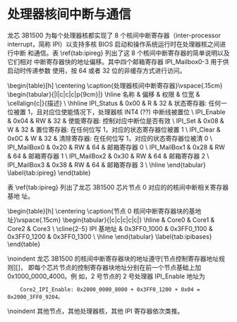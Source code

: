 处理器核间中断与通信
====================

龙芯 3B1500 为每个处理器核都实现了 8 个核间中断寄存器（inter-processor
interrupt，简称 IPI）以支持多核 BIOS 启动和操作系统运行时在处理器核之间进行中断
和通信。表 \ref{tab:ipireg} 列出了这 8 个核间中断寄存器的简单说明以及它们相对
中断寄存器快的地址偏移。其中四个邮箱寄存器 IPI\_Mailbox0-3 用于供启动时传递参数
使用，按 64 或者 32 位的非缓存方式进行访问。

\begin{table}[h]
  \centering
  \caption{处理器核间中断寄存器}\vspace{.15cm}
  \begin{tabular}{|l|c|c|c|p{9cm}|} \hline
    名称          & 偏移 & 权限 & 位宽 & \cellalign{c|}{描述} \\ \hhline
    IPI\_Status   & 0x00 & R    & 32 & 状态寄存器: 任何一位被置 1，且对应位使能情况下，处理器核 INT4 (??) 中断线被置位 \\
    IPI\_Enable   & 0x04 & RW   & 32 & 使能寄存器: 控制对应中断位是否有效 \\
    IPI\_Set      & 0x08 & W    & 32 & 置位寄存器: 在任何位写 1，对应的状态寄存器位被置 1 \\
    IPI\_Clear    & 0x0C & W    & 32 & 清除寄存器: 在任何位写 1，对应的状态寄存器位被清 0 \\
    IPI\_MailBox0 & 0x20 & RW   & 64 & 邮箱寄存器 0 \\
    IPI\_MailBox1 & 0x28 & RW   & 64 & 邮箱寄存器 1 \\
    IPI\_MailBox2 & 0x30 & RW   & 64 & 邮箱寄存器 2 \\
    IPI\_MailBox3 & 0x38 & RW   & 64 & 邮箱寄存器 3 \\ \hline
  \end{tabular}
  \label{tab:ipireg}
\end{table}

表 \ref{tab:ipireg} 列出了龙芯 3B1500 芯片节点 0 对应的的核间中断相关寄存器基地
址。

\begin{table}[h]
  \centering
  \caption{节点 0 核间中断寄存器块的基地址}\vspace{.15cm}
  \begin{tabular}{|c|c|c|c|c|} \hline
               & Core0 & Core1 & Core2 & Core3 \\ \cline{2-5}
    IPI 基地址 & 0x3FF0\_1000 & 0x3FF0\_1100 & 0x3FF0\_1200 & 0x3FF0\_1300 \\ \hline
  \end{tabular}
  \label{tab:ipibases}
\end{table}

\noindent 龙芯 3B1500 的核间中断寄存器块的地址遵守[节点控制寄存器地址规则][]，
即每个芯片节点的控制寄存器块地址分别在前一个节点基础上加 0x1000\_0000\_4000。例
如，2 号节点的 2 号处理器 IPI\_Enable 地址为

        Core2_IPI_Enable: 0x2000_0000_8000 + 0x3FF0_1200 + 0x04 = 0x2000_3FF0_9204。

\noindent 其他节点，其他处理器核，其他 IPI 寄存器依次类推。

